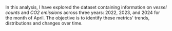 In this analysis, I have explored the dataset containing information on _vessel counts_ and _CO2 emissions_ across three years: 2022, 2023, and 2024 for the month of April. The objective is to identify these metrics' trends, distributions and changes over time.
